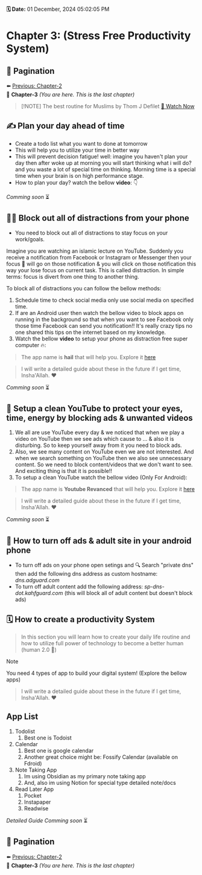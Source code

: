 **🗓 Date:** 01 December, 2024 05:02:05 PM

# Chapter 3: (Stress Free Productivity System)

## 📖 Pagination  
⬅️ [Previous: Chapter-2](./Chapter-2.md)  
🔘 **Chapter-3** *(You are here. This is the last chapter)*  

> [!NOTE] The best routine for Muslims by Thom J Defilet 
> [🔴 Watch Now](https://youtu.be/uiC3mhmh8AQ)

## ✍️ Plan your day ahead of time 
- Create a todo list what you want to done at tomorrow 
- This will help you to utilize your time in better way
- This will prevent decision fatigue! well: imagine you haven't plan your day then after woke up at morning you will start thinking what i will do? and you waste a lot of special time on thinking. Morning time is a special time when your brain is on high performance stage.
- How to plan your day? watch the bellow **video**: 👇

*Comming soon* ⏳

## 🙅‍♂️ Block out all of distractions from your phone
- You need to block out all of distractions to stay focus on your work/goals.

Imagine you are watching an islamic lecture on YouTube. Suddenly you receive a notification from Facebook or Instagram or Messenger then your focus 🎯 will go on those notification & you will click on those notification this way your lose focus on current task. This is called distraction. In simple terms: focus is divert from one thing to another thing.

To block all of distractions you can follow the bellow methods:

1. Schedule time to check social media only use social media on specified time.
2. If are an Android user then watch the bellow video to block apps on running in the background so that when you want to see Facebook only those time Facebook can send you notification!! It's really crazy tips no one shared this tips on the internet based on my knowledge.
3. Watch the bellow **video** to setup your phone as distraction free super computer 🔥:

> The app name is **hail** that will help you. Explore it [here](https://github.com/aistra0528/Hail)

> I will write a detailed guide about these in the future if I get time, Insha'Allah. ❤️

*Comming soon* ⏳

## 🔴 Setup a clean YouTube to protect your eyes, time, energy by blocking ads & unwanted videos
1. We all are use YouTube every day & we noticed that when we play a video on YouTube then we see ads which cause to ... & also it is disturbing. So to keep yourself away from it you need to block ads.
2. Also, we see many content on YouTube even we are not interested. And when we search something on YouTube then we also see unnecessary content. So we need to block content/videos that we don't want to see. And exciting thing is that it is possible!!
3. To setup a clean YouTube watch the bellow video (Only For Android):

> The app name is **Youtube Revanced** that will help you. Explore it [here](https://revanced.net/)

> I will write a detailed guide about these in the future if I get time, Insha'Allah. ❤️

*Comming soon* ⏳

## 🔞 How to turn off ads & adult site in your android phone
- To turn off ads on your phone open setings and 🔍 Search "private dns" then add the following dns address as custom hostname: *dns.adguard.com*
- To turn off adult content add the following address: *sp-dns-dot.kahfguard.com* (this will block all of adult content but doesn't block ads)

## 🗓️ How to create a productivity System

> In this section you will learn how to create your daily life routine and how to utilize full power of technology to become a better human (human 2.0 🤪)


> [!NOTE] 
>You need 4 types of app to build your digital system! (Explore the bellow apps)

> I will write a detailed guide about these in the future if I get time, Insha'Allah. ❤️

## App List
1. Todolist 
	1. Best one is Todoist
2. Calendar 
	1. Best one is google calendar 
	2. Another great choice might be: Fossify Calendar (available on Fdroid)
3. Note Taking App
	1. Im using Obsidian as my primary note taking app
	2. And, also im using Notion for special type detailed note/docs
4. Read Later App
	1. Pocket 
	2. Instapaper 
	3. Readwise

*Detailed Guide Comming soon* ⏳

## 📖 Pagination  
⬅️ [Previous: Chapter-2](./Chapter-2.md)  
🔘 **Chapter-3** *(You are here. This is the last chapter)*  
